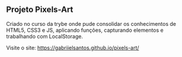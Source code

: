 ## Projeto Pixels-Art

Criado no curso da trybe onde pude consolidar os conhecimentos de HTML5, CSS3 e JS, aplicando funções, capturando elementos e trabalhando com LocalStorage.

Visite o site: https://gabriielsantos.github.io/pixels-art/
